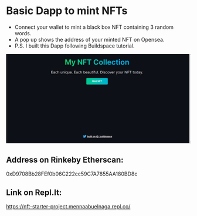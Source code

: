 # Basic Dapp to mint NFTs
- Connect your wallet to mint a black box NFT containing 3 random words.
- A pop up shows the address of your minted NFT on Opensea.
- P.S. I built this Dapp following Buildspace tutorial.
  

![](./img/ui.png)


## Address on Rinkeby Etherscan:
0xD9708Bb28FEf0b06C222cc59C7A7855AA180BD8c

## Link on Repl.It:
https://nft-starter-project.mennaabuelnaga.repl.co/
